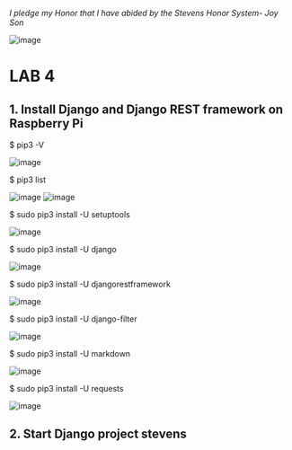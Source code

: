 *I pledge my Honor that I have abided by the Stevens Honor System- Joy Son*

![image](https://user-images.githubusercontent.com/98338109/231038603-704b678e-9498-4b3e-9287-1f197c6b1019.png)

# LAB 4

## 1. Install Django and Django REST framework on Raspberry Pi

$ pip3 -V

![image](https://user-images.githubusercontent.com/98338109/231039105-1d11dde0-4bdf-46e6-9742-a46e230879a5.png)

$ pip3 list

![image](https://user-images.githubusercontent.com/98338109/231039189-b64a28bd-fb58-4c7e-852a-b02d8bdccced.png)
![image](https://user-images.githubusercontent.com/98338109/231039244-8b1322da-705e-4151-9550-bcb6b65dca70.png)

$ sudo pip3 install -U setuptools

![image](https://user-images.githubusercontent.com/98338109/231039485-b4b83170-ebbd-4960-9811-a954bf0eac25.png)

$ sudo pip3 install -U django

![image](https://user-images.githubusercontent.com/98338109/231039604-686dce5d-ba31-49fa-8722-be241f6c9c62.png)

$ sudo pip3 install -U djangorestframework

![image](https://user-images.githubusercontent.com/98338109/231039670-14d5a672-4e94-4221-b447-573a1d2dfab5.png)

$ sudo pip3 install -U django-filter

![image](https://user-images.githubusercontent.com/98338109/231039719-0d25a755-a833-42d0-b0ae-7413f64e87d7.png)

$ sudo pip3 install -U markdown

![image](https://user-images.githubusercontent.com/98338109/231039764-cf1c47c7-c27b-4d8f-a862-06951ae332a9.png)

$ sudo pip3 install -U requests

![image](https://user-images.githubusercontent.com/98338109/231039799-8b313159-df75-4525-b8a8-9cc416615fb9.png)


## 2. Start Django project stevens
